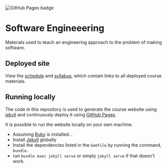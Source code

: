 ![GitHub Pages badge](https://github.com/nyu-software-engineering/course-materials/actions/workflows/github-pages/badge.svg)

# Software Engineeering

Materials used to teach an engineering approach to the problem of making software.

## Deployed site

View the [schedule](https://nyu-software-engineering.github.io/course-materials/) and [syllabus](https://nyu-software-engineering.github.io/course-materials/syllabus), which contain links to all deployed course materials.

## Running locally

The code in this repository is used to generate the course website using [jekyll](https://jekyllrb.com/) and continuously deploy it using [GitHub Pages](https://pages.github.com).

It is possible to run the website locally on your own machine.

- Assuming [Ruby](https://www.ruby-lang.org/en/documentation/installation/) is installed...
- Install [Jekyll](https://jekyllrb.com/) globally
- Install the dependencies listed in the `Gemfile` by running the command, `bundle`.
- run `bundle exec jekyll serve` or simply `jekyll serve` if that doesn't work.
